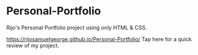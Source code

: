 # Personal-Portfolio
Rijo's Personal Portfolio project using only HTML & CSS.

https://rijosamuelgeorge.github.io/Personal-Portfolio/ Tap here for a quick review of my project.
